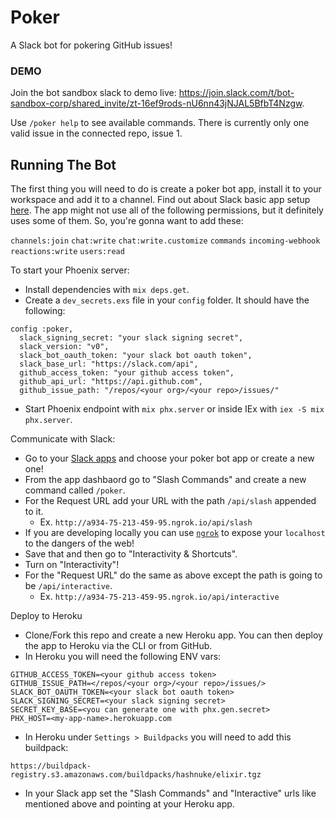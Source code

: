 # Poker
A Slack bot for pokering GitHub issues!

### DEMO
Join the bot sandbox slack to demo live: https://join.slack.com/t/bot-sandbox-corp/shared_invite/zt-16ef9rods-nU6nn43jNJAL5BfbT4Nzgw.

Use `/poker help` to see available commands. There is currently only one valid issue in the connected repo, issue 1.

## Running The Bot

The first thing you will need to do is create a poker bot app, install it to your workspace and add it to a channel. Find out about Slack basic app setup [here](https://api.slack.com/authentication/basics#installing). The app might not use all of the following permissions, but it definitely uses some of them. So, you're gonna want to add these:

`channels:join`
`chat:write`
`chat:write.customize`
`commands`
`incoming-webhook`
`reactions:write`
`users:read`

To start your Phoenix server:

- Install dependencies with `mix deps.get`.
- Create a `dev_secrets.exs` file in your `config` folder. It should have the following:

```
config :poker,
  slack_signing_secret: "your slack signing secret",
  slack_version: "v0",
  slack_bot_oauth_token: "your slack bot oauth token",
  slack_base_url: "https://slack.com/api",
  github_access_token: "your github access token",
  github_api_url: "https://api.github.com",
  github_issue_path: "/repos/<your org>/<your repo>/issues/"
```

- Start Phoenix endpoint with `mix phx.server` or inside IEx with `iex -S mix phx.server`.

Communicate with Slack:

- Go to your [Slack apps](https://api.slack.com/apps) and choose your poker bot app or create a new one!
- From the app dashbaord go to "Slash Commands" and create a new command called `/poker`.
- For the Request URL add your URL with the path `/api/slash` appended to it.
  - Ex. `http://a934-75-213-459-95.ngrok.io/api/slash`
- If you are developing locally you can use [`ngrok`](https://ngrok.com/) to expose your `localhost` to the dangers of the web!
- Save that and then go to "Interactivity & Shortcuts".
- Turn on "Interactivity"!
- For the "Request URL" do the same as above except the path is going to be `/api/interactive`.
  - Ex. `http://a934-75-213-459-95.ngrok.io/api/interactive`

Deploy to Heroku

- Clone/Fork this repo and create a new Heroku app. You can then deploy the app to Heroku via the CLI or from GitHub.
- In Heroku you will need the following ENV vars:
```
GITHUB_ACCESS_TOKEN=<your github access token>
GITHUB_ISSUE_PATH=</repos/<your org>/<your repo>/issues/>
SLACK_BOT_OAUTH_TOKEN=<your slack bot oauth token>
SLACK_SIGNING_SECRET=<your slack signing secret>
SECRET_KEY_BASE=<you can generate one with phx.gen.secret>
PHX_HOST=<my-app-name>.herokuapp.com
```
- In Heroku under `Settings > Buildpacks` you will need to add this buildpack:
```
https://buildpack-registry.s3.amazonaws.com/buildpacks/hashnuke/elixir.tgz
```
- In your Slack app set the "Slash Commands" and "Interactive" urls like mentioned above and pointing at your Heroku app. 
